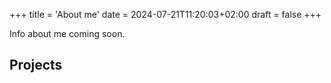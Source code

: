 +++
title = 'About me'
date = 2024-07-21T11:20:03+02:00
draft = false
+++

Info about me coming soon.

## Projects
